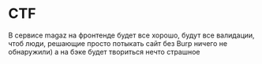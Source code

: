 # CTF
В сервисе magaz на фронтенде будет все хорошо, будут все валидации, чтоб люди, решающие просто потыкать сайт без Burp ничего не обнаружили) а на бэке будет твориться нечто страшное
